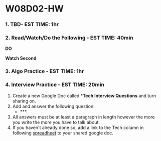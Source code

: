 # W08D02-HW

### 1. TBD- EST TIME: 1hr


### 2. Read/Watch/Do the Following - EST TIME: 40min

**DO**



**Watch Second**


### 3. Algo Practice - EST TIME: 1hr


### 4.  Interview Practice - EST TIME: 20min

1. Create a new Google Doc called ***Tech Interview Questions** and turn sharing on.
2. Add and answer the following question: 
   - ***.
3. All answers must be at least a paragraph in length however the more you write the more you have to talk about.
4. If you haven't already done so, add a link to the Tech column in following [spreadheet](https://docs.google.com/spreadsheets/d/1S9-poFULhpext3xjNmuU1g-raZGKkFrODEACrIRFLi0/edit#gid=0) to your shared google doc.

